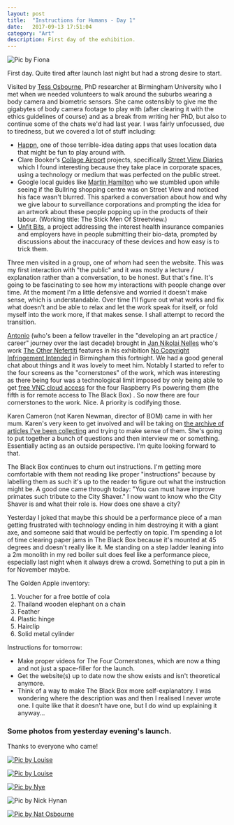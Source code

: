 ```yaml
---
layout: post
title:  "Instructions for Humans - Day 1"
date:   2017-09-13 17:51:04
category: "Art"
description: First day of the exhibition.
---
```


![Pic by Fiona](http://blog.peteashton.com/images/ifh/Fiona_IMG_8641.jpg)

First day. Quite tired after launch last night but had a strong desire to start. 

Visited by [Tess Osbourne](http://www.birmingham.ac.uk/schools/gees/people/dr-students/osborne-tess.aspx), PhD researcher at Birmingham University who I met when we needed volunteers to walk around the suburbs wearing a body camera and biometric sensors. She came ostensibly to give me the gigabytes of body camera footage to play with (after clearing it with the ethics guidelines of course) and as a break from writing her PhD, but also to continue some of the chats we'd had last year. I was fairly unfocussed, due to tiredness, but we covered a lot of stuff including:

- [Happn](https://www.happn.com/), one of those terrible-idea dating apps that uses location data that might be fun to play around with. 
- Clare Booker's [Collage Airport](https://collageairport.com/) projects, specifically [Street View Diaries](https://collageairport.com/streetviewdiaries/) which I found interesting because they take place in corporate spaces, using a technology or medium that was perfected on the public street. 
- Google local guides like [Martin Hamilton](https://www.google.co.uk/maps/contrib/113856997021605363046/photos/@52.4890683,-1.8885922,6z/data=!4m3!8m2!3m1!1e1) who we stumbled upon while seeing if the Bullring shopping centre was on Street View and noticed his face wasn't blurred. This sparked a conversation about how and why we give labour to surveillance corporations and prompting the idea for an artwork about these people popping up in the products of their labour. (Working title: The Stick Men Of Streetview.)
- [Unfit Bits](http://www.unfitbits.com), a project addressing the interest health insurance companies and employers have in people submitting their bio-data, prompted by discussions about the inaccuracy of these devices and how easy is to trick them.

Three men visited in a group, one of whom had seen the website. This was my first interaction with "the public" and it was mostly a lecture / explanation  rather than a conversation, to be honest. But that's fine. It's going to be fascinating to see how my interactions with people change over time. At the moment I'm a little defensive and worried it doesn't make sense, which is understandable. Over time I'll figure out what works and fix what doesn't and be able to relax and let the work speak for itself, or fold myself into the work more, if that makes sense. I shall attempt to record the transition. 

[Antonio](http://www.hellocatfood.com) (who's been a fellow traveller in the "developing an art practice / career" journey over the last decade) brought in [Jan Nikolai Nelles](https://twitter.com/nextnikolai) who's work [The Other Nefertiti](http://nefertitihack.alloversky.com) features in his exhibition [No Copyright Infringement Intended](http://www.vividprojects.org.uk/programme/no-copyright-infringement-intended/) in Birmingham this fortnight. We had a good general chat about things and it was lovely to meet him. Notably I started to refer to the four screens as the "cornerstones" of the work, which was interesting as there being four was a technological limit imposed by only being able to get [free VNC cloud access](https://www.realvnc.com/en/raspberrypi/) for the four Raspberry Pis powering them (the fifth is for remote access to The Black Box) . So now there are four cornerstones to the work. Nice. A priority is codifying those. 

Karen Cameron (not Karen Newman, director of BOM) came in with her mum. Karen's very keen to get involved and will be taking on [the archive of articles I've been collecting](https://pinboard.in/u:peteashton/t:ifh) and trying to make sense of them. She's going to put together a bunch of questions and then interview me or something. Essentially acting as an outside perspective. I'm quite looking forward to that. 

The Black Box continues to churn out instructions. I'm getting more comfortable with them not reading like proper "instructions" because by labelling them as such it's up to the reader to figure out what the instruction might be. A good one came through today: "You can must have improve primates such tribute to the City Shaver." I now want to know who the City Shaver is and what their role is. How does one shave a city? 

Yesterday I joked that maybe this should be a performance piece of a man getting frustrated with technology ending in him destroying it with a giant axe, and someone said that would be perfectly on topic. I'm spending a lot of time clearing paper jams in The Black Box because it's mounted at 45 degrees and doesn't really like it. Me standing on a step ladder leaning into a 2m monolith in my red boiler suit does feel like a performance piece, especially last night when it always drew a crowd. Something to put a pin in for November maybe. 

The Golden Apple inventory:

1. Voucher for a free bottle of cola
2. Thailand wooden elephant on a chain
3. Feather
4. Plastic hinge
5. Hairclip
6. Solid metal cylinder

Instructions for tomorrow:

- Make proper videos for The Four Cornerstones, which are now a thing and not just a space-filler for the launch. 
- Get the website(s) up to date now the show exists and isn't theoretical anymore. 
- Think of a way to make The Black Box more self-explanatory. I was wondering where the description was and then I realised I never wrote one. I quite like that it doesn't have one, but I do wind up explaining it anyway... 

### Some photos from yesterday evening's launch.

Thanks to everyone who came!

[![Pic by Louise](http://blog.peteashton.com/images/ifh/Lunarbiscuits_2017-Sep-12_1.jpg)](https://twitter.com/Lunarbiscuits/status/907722771328892928)

[![Pic by Louise](http://blog.peteashton.com/images/ifh/Lunarbiscuits_2017-Sep-12.jpg)](https://twitter.com/Lunarbiscuits/status/907722771328892928)

[![Pic by Nye](http://blog.peteashton.com/images/ifh/nyethompson_2017-Sep-12_1.jpg)](https://twitter.com/nyethompson/status/907695481517735937)

![Pic by Nick Hynan](http://blog.peteashton.com/images/ifh/Photo_by_Nick_Hynan_B37_295.jpg)

[![Pic by Nat Osbourne](http://blog.peteashton.com/images/ifh/natosborne6_2017-Sep-12.jpg)](https://twitter.com/natosborne6/status/907671552828813312)


